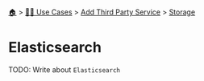 <!--startTocHeader-->
[🏠](../../../README.md) > [👷🏽 Use Cases](../../README.md) > [Add Third Party Service](../README.md) > [Storage](README.md)
# Elasticsearch
<!--endTocHeader-->
TODO: Write about `Elasticsearch`
<!--startTocSubtopic-->

<!--endTocSubtopic-->